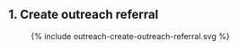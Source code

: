 ## 1. Create outreach referral

<figure>
  <!-- Generated from `input/images-source/outreach-create-outreach-referral.plantuml` -->
  {% include outreach-create-outreach-referral.svg %}
</figure>
<br clear="all">


